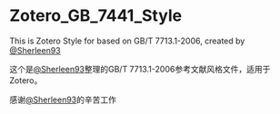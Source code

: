 # Zotero_GB_7441_Style
This is Zotero Style for based on GB/T 7713.1-2006, created by [@Sherleen93](https://github.com/Sherleen93)

这个是[@Sherleen93](https://github.com/Sherleen93)整理的GB/T 7713.1-2006参考文献风格文件，适用于Zotero。

感谢[@Sherleen93](https://github.com/Sherleen93)的辛苦工作
